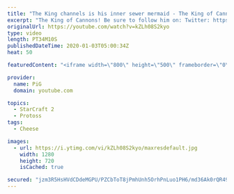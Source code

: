 ```yaml
---
title: "The King channels is his inner sewer mermaid - The King of Cannons #4, 5 & 6"
excerpt: "The King of Cannons! Be sure to follow him on: Twitter: https://twitter.com/quasarprintf Twitch: https://www.twitch.tv/Quasarprintf Youtube: https://www.youtube.com/channel/UCHkQ...  Like the content? Then consider to leave a thumbs up and subscribe! ;) Videos don’t appear in your feed and you want to"
originalUrl: https://youtube.com/watch?v=kZLh08S2kyo
type: video
length: PT34M10S
publishedDateTime: 2020-01-03T05:00:34Z
heat: 50

featuredContent: "<iframe width=\"800\" height=\"500\" frameborder=\"0\" src=\"https://www.youtube.com/embed/kZLh08S2kyo\" allow=\"accelerometer; autoplay; encrypted-media; gyroscope; picture-in-picture\" allowfullscreen></iframe>"

provider:
  name: PiG
  domain: youtube.com

topics:
  - StarCraft 2
  - Protoss
tags:
  - Cheese

images:
  - url: https://i.ytimg.com/vi/kZLh08S2kyo/maxresdefault.jpg
    width: 1280
    height: 720
    isCached: true

secured: "jzm3R5HsHVdCDdeMGPU/PZCbToT8jPmhUnh5OrhPnLuo1PH6/md36Ak0rQR49RFqf5nDsHR0nQYpLDBOdhnxbUjAw1+df7tRvjQPw//t5sfNO9cAhIqEf4Xz6XAtoiWbXuVNckv1aJtlERaKUbh3hf2yv0abFJcLJ7QKU7SR5mEiSsGw790GlIR+3Sowp+0kOIdPaGhg2VuXoIDzsu68WsSbVcfgW+C1B/AJyOPAyJzmWEbxpi8az5v6Bg/Fzc/RudePrbJRSFWVaupqHT9yGQxBu41H12bVAfo41iCZb8A59wjw207eplaMct+THWbcPpCuyv3kaFOX+Tc+Edmgp+VIDLwnyBLJVp0lZYcJbTgyrh68O/jxu2dxhnsTd8Yn6CqDlL40cZd7ys3T0uEfb2QZYTZeZVTGYHg7pBmbHMM=;2GdlBrx1NmJWsKIuCxoOCQ=="
---
```


